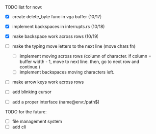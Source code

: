 TODO list for now:

- [x] create delete_byte func in vga buffer (10/17)
- [x] implement backspaces in interrupts.rs (10/18)
- [x] make backspace work across rows (10/19)
- [ ] make the typing move letters to the next line (move chars fn)
    - [ ] implement moving across rows (column of character. if column = buffer width - 1, move to next line. then, go to next row and continue.)
    - [ ] implement backspaces moving characters left.
- [ ] make arrow keys work across rows
- [ ] add blinking cursor
- [ ] add a proper interface (name@env:/path$)


TODO for the future:
- [ ] file management system
- [ ] add cli